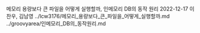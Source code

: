 <title>3회차</title>
<subtitle>메모리 용량보다 큰 파일을 어떻게 실행할까, 인메모리 DB의 동작 원리</subtitle>
<timestamp>2022-12-17</timestamp>
<email>이찬우, 김남영</email>
<urls>
../lcw3176/메모리_용량보다_큰_파일을_어떻게_실행할까.md
../groovyarea/인메모리_DB의_동작원리.md
</urls>